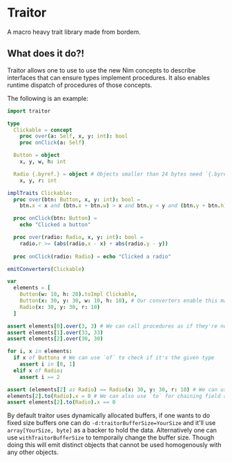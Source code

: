 # Traitor

A macro heavy trait library made from bordem.


## What does it do?!

Traitor allows one to use to use the new Nim concepts to describe interfaces that can ensure types implement procedures.
It also enables runtime dispatch of procedures of those concepts.

The following is an example:

```nim
import traitor

type
  Clickable = concept
    proc over(a: Self, x, y: int): bool
    proc onClick(a: Self)

  Button = object
    x, y, w, h: int

  Radio {.byref.} = object # Objects smaller than 24 bytes need `{.byref.}`
    x, y, r: int

implTraits Clickable:
  proc over(btn: Button, x, y: int): bool =
    btn.x < x and (btn.x + btn.w) > x and btn.y < y and (btn.y + btn.h) > y

  proc onClick(btn: Button) =
    echo "Clicked a button"

  proc over(radio: Radio, x, y: int): bool =
    radio.r >= (abs(radio.x - x) + abs(radio.y - y))
  
  proc onClick(radio: Radio) = echo "Clicked a radio"

emitConverters(Clickable)

var
  elements = [
    Button(w: 10, h: 20).toImpl Clickable,
    Button(x: 30, y: 30, w: 10, h: 10), # Our converters enable this magic!
    Radio(x: 30, y: 30, r: 10)
  ]

assert elements[0].over(3, 3) # We can call procedures as if they're normal
assert elements[1].over(33, 33)
assert elements[2].over(30, 30)

for i, x in elements:
  if x of Button: # We can use `of` to check if it's the given type
    assert i in [0, 1]
  elif x of Radio:
    assert i == 2

assert (elements[2] as Radio) == Radio(x: 30, y: 30, r: 10) # We can use `as` to convert to a type
elements[2].to(Radio).x = 0 # We can also use `to` for chaining field access
assert elements[2].to(Radio).x == 0
```

By default traitor uses dynamically allocated buffers, if one wants to do fixed size buffers one can do `-d:traitorBufferSize=YourSize` and it'll use `array[YourSize, byte]` as a backer to hold the data.
Alternatively one can use `withTraitorBufferSize` to temporaily change the buffer size.
Though doing this will emit distinct objects that cannot be used homogenously with any other objects.



